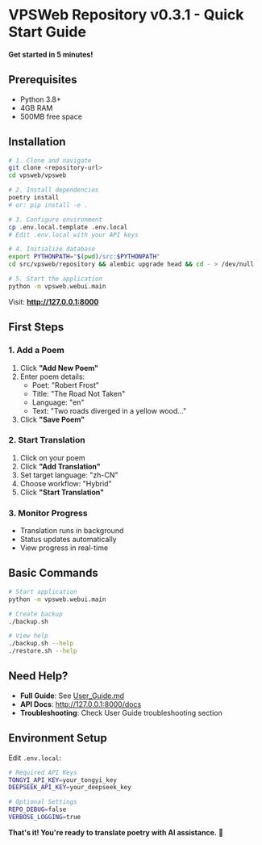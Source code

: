 # VPSWeb Repository v0.3.1 - Quick Start Guide

**Get started in 5 minutes!**

## Prerequisites

- Python 3.8+
- 4GB RAM
- 500MB free space

## Installation

```bash
# 1. Clone and navigate
git clone <repository-url>
cd vpsweb/vpsweb

# 2. Install dependencies
poetry install
# or: pip install -e .

# 3. Configure environment
cp .env.local.template .env.local
# Edit .env.local with your API keys

# 4. Initialize database
export PYTHONPATH="$(pwd)/src:$PYTHONPATH"
cd src/vpsweb/repository && alembic upgrade head && cd - > /dev/null

# 5. Start the application
python -m vpsweb.webui.main
```

Visit: **http://127.0.0.1:8000**

## First Steps

### 1. Add a Poem

1. Click **"Add New Poem"**
2. Enter poem details:
   - Poet: "Robert Frost"
   - Title: "The Road Not Taken"
   - Language: "en"
   - Text: "Two roads diverged in a yellow wood..."
3. Click **"Save Poem"**

### 2. Start Translation

1. Click on your poem
2. Click **"Add Translation"**
3. Set target language: "zh-CN"
4. Choose workflow: "Hybrid"
5. Click **"Start Translation"**

### 3. Monitor Progress

- Translation runs in background
- Status updates automatically
- View progress in real-time

## Basic Commands

```bash
# Start application
python -m vpsweb.webui.main

# Create backup
./backup.sh

# View help
./backup.sh --help
./restore.sh --help
```

## Need Help?

- **Full Guide**: See [User_Guide.md](User_Guide.md)
- **API Docs**: http://127.0.0.1:8000/docs
- **Troubleshooting**: Check User Guide troubleshooting section

## Environment Setup

Edit `.env.local`:

```bash
# Required API Keys
TONGYI_API_KEY=your_tongyi_key
DEEPSEEK_API_KEY=your_deepseek_key

# Optional Settings
REPO_DEBUG=false
VERBOSE_LOGGING=true
```

**That's it! You're ready to translate poetry with AI assistance.** 🚀